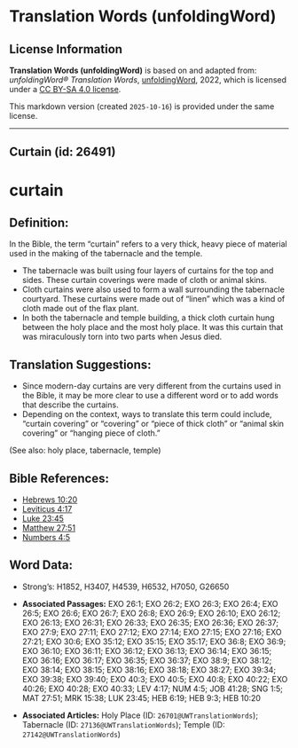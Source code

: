 # Translation Words (unfoldingWord)

## License Information

**Translation Words (unfoldingWord)** is based on and adapted from: _unfoldingWord® Translation Words_, [unfoldingWord](https://unfoldingword.org/utw), 2022, which is licensed under a [CC BY-SA 4.0 license](https://creativecommons.org/licenses/by-sa/4.0/legalcode.en).

This markdown version (created `2025-10-16`) is provided under the same license.



--------------------------------

## Curtain (id: 26491)

curtain
=======

Definition:
-----------

In the Bible, the term “curtain” refers to a very thick, heavy piece of material used in the making of the tabernacle and the temple.

* The tabernacle was built using four layers of curtains for the top and sides. These curtain coverings were made of cloth or animal skins.
* Cloth curtains were also used to form a wall surrounding the tabernacle courtyard. These curtains were made out of “linen” which was a kind of cloth made out of the flax plant.
* In both the tabernacle and temple building, a thick cloth curtain hung between the holy place and the most holy place. It was this curtain that was miraculously torn into two parts when Jesus died.

Translation Suggestions:
------------------------

* Since modern\-day curtains are very different from the curtains used in the Bible, it may be more clear to use a different word or to add words that describe the curtains.
* Depending on the context, ways to translate this term could include, “curtain covering” or “covering” or “piece of thick cloth” or “animal skin covering” or “hanging piece of cloth.”

(See also: holy place, tabernacle, temple)

Bible References:
-----------------

* [Hebrews 10:20](https://ref.ly/Heb10:20)
* [Leviticus 4:17](https://ref.ly/Lev4:17)
* [Luke 23:45](https://ref.ly/Luke23:45)
* [Matthew 27:51](https://ref.ly/Matt27:51)
* [Numbers 4:5](https://ref.ly/Num4:5)

Word Data:
----------

* Strong’s: H1852, H3407, H4539, H6532, H7050, G26650

* **Associated Passages:** EXO 26:1; EXO 26:2; EXO 26:3; EXO 26:4; EXO 26:5; EXO 26:6; EXO 26:7; EXO 26:8; EXO 26:9; EXO 26:10; EXO 26:12; EXO 26:13; EXO 26:31; EXO 26:33; EXO 26:35; EXO 26:36; EXO 26:37; EXO 27:9; EXO 27:11; EXO 27:12; EXO 27:14; EXO 27:15; EXO 27:16; EXO 27:21; EXO 30:6; EXO 35:12; EXO 35:15; EXO 35:17; EXO 36:8; EXO 36:9; EXO 36:10; EXO 36:11; EXO 36:12; EXO 36:13; EXO 36:14; EXO 36:15; EXO 36:16; EXO 36:17; EXO 36:35; EXO 36:37; EXO 38:9; EXO 38:12; EXO 38:14; EXO 38:15; EXO 38:16; EXO 38:18; EXO 38:27; EXO 39:34; EXO 39:38; EXO 39:40; EXO 40:3; EXO 40:5; EXO 40:8; EXO 40:22; EXO 40:26; EXO 40:28; EXO 40:33; LEV 4:17; NUM 4:5; JOB 41:28; SNG 1:5; MAT 27:51; MRK 15:38; LUK 23:45; HEB 6:19; HEB 9:3; HEB 10:20
* **Associated Articles:** Holy Place (ID: `26701@UWTranslationWords`); Tabernacle (ID: `27136@UWTranslationWords`); Temple (ID: `27142@UWTranslationWords`)

